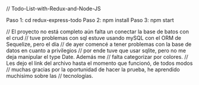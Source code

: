 // Todo-List-with-Redux-and-Node-JS

Paso 1: cd redux-express-todo
Paso 2: npm install
Paso 3: npm start

// El proyecto no está completo aún falta un conectar la base de batos con el crud 
// tuve problemas con sql estuve usando mySQL con el ORM de Sequelize, pero el día
// de ayer comencé a tener problemas con la base de datos en cuanto a privilegios
// por ende tuve que usar sqlite, pero no me deja manipular el type Date. Además me 
// falta categorizar por colores.
// Les dejo el link del archivo hasta el momento que funcionó, de todos modos
// muchas gracias por la oportunidad de hacer la prueba, he aprendido muchisimo sobre las 
// tecnologías.
